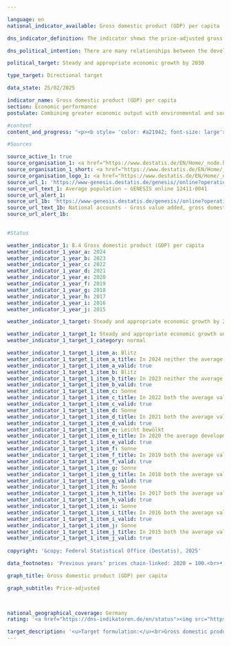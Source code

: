 ```yaml
---

language: en        
national_indicator_available: Gross domestic product (GDP) per capita        

dns_indicator_definition: The indicator shows the price-adjusted gross domestic product (GDP) per inhabitant in Germany on the basis of 2020&nbsp;(in EUR 1,000).        

dns_political_intention: There are many relationships between the development of gross domestic product (GDP) and the other indicators of the sustainability strategy. Social factors such as population structure, labour supply, the education system and social cohesion in society play an important role in the international competitiveness of the economy. GDP is considered an important indicator for the economic cycle and growth of an economy.        

political_target: Steady and appropriate economic growth by 2030        

type_target: Directional target        

data_state: 25/02/2025        

indicator_name: Gross domestic product (GDP) per capita        
section: Economic performance        
postulate: Combining greater economic output with environmental and social responsibility        

#content         
content_and_progress: "<p><b style= 'color: #a21942; font-size: large'>8.4&nbsp;Gross domestic product (GDP) per capita</b><br><br><b>Content and development</b><br><br>The indicator represents the inflation-adjusted Gross Domestic Product (GDP) per capita. In 2024, it amounted to 42,583&nbsp;euros per capita, which was 0.5% below the previous year's value. Between 1991&nbsp;and 2024, the inflation-adjusted GDP per capita increased by a total of 40.0%.<br><br>In 2020, the COVID-19&nbsp;pandemic caused a decline in the inflation-adjusted GDP per capita of 4.2%. An even sharper drop occurred only in 2009, as a result of the global financial and economic crisis, with a decrease of 5.2%. Due to the lack of a uniform definition of adequate and sustained economic growth, only the average annual change over the last five years can be used as a reference. This was 0.3% and thus indicates a long-term negative trend of the indicator.<br><br>At the level of the Länder, the picture in 2024&nbsp;was as follows: Sachsen-Anhalt recorded the lowest real GDP per capita at 28,895&nbsp;euros, while Hamburg recorded the highest at 66,860&nbsp;euros.<br><br><b>Background on the calculation</b><br><br>GDP measures the total economic output produced within a country during a reporting period. It includes both market-traded and government-provided goods and services. Residents are defined as all persons who have their permanent place of residence in Germany.<br><br>The calculation is based on the European System of National and Regional Accounts (ESA), which mandates the concepts and methods of the national accounts (VGR). The national accounts constitute an integrated accounting framework representing economic activity over a specific period. The results are consistently determined within a closed accounting system and presented in tabular form. GDP is the central indicator of the national accounts.<br><br>The population figures used for calculating the indicator are the average population numbers, extrapolated and updated from the 2011&nbsp;census by the Federal Statistical Office.<br><br><b>Limitations of GDP</b><br><br>GDP primarily functions as a production and income indicator. For a comprehensive measure of welfare, supplementary indicators are necessary, such as those from the System of Environmental-Economic Accounting (SEEA), which represent interactions between the economy and the environment.<br><br>As a single figure, GDP naturally does not provide information about the distribution of income and wealth among different population groups. Changes in stock variables&nbsp;–&nbsp;with the exception of the capital stock, which is accounted for through investments and depreciation&nbsp;–&nbsp;are not captured in GDP.<br><br>Key economic variables such as the stocks and quality of human capital (for example education, health), social capital (for example security, integration), and natural capital (for example resources, ecosystems) are also excluded from GDP. Therefore, it is not possible to assess whether GDP growth has contributed to capital maintenance in a comprehensive sense. Accordingly, no direct conclusions about the sustainability of economic growth can be drawn from GDP.</p>"                

#Sources        

source_active_1: true
source_organisation_1: <a href="https://www.destatis.de/EN/Home/_node.html" target="_blank">Federal Statistical Office</a>
source_organisation_1_short: <a href="https://www.destatis.de/EN/Home/_node.html" target="_blank">Federal Statistical Office</a>
source_organisation_logo_1: <a href="https://www.destatis.de/EN/Home/_node.html" target="_blank"><img src="https://dns-indikatoren.de/public/OrgImgEn/destatis.png" alt="Federal Statistical Office" title=" Click here to visit the homepage of the organizationFederal Statistical Office" style="height:60px; width:148px; border:transparent"/></a>
source_url_1: 'https://www-genesis.destatis.de/genesis//online?operation=table&code=12411-0041&bypass=true&levelindex=1&levelid=1660802268437&language=en'
source_url_text_1: Average population – GENESIS online 12411-0041
source_url_alert_1: 
source_url_1b: 'https://www-genesis.destatis.de/genesis//online?operation=table&code=81000-0001&bypass=true&levelindex=1&levelid=1660802268437&language=en'
source_url_text_1b: National accounts - Gross value added, gross domestic product – GENESIS online 81000-0001
source_url_alert_1b: 
        

#Status        

weather_indicator_1: 8.4 Gross domestic product (GDP) per capita
weather_indicator_1_year_a: 2024
weather_indicator_1_year_b: 2023
weather_indicator_1_year_c: 2022
weather_indicator_1_year_d: 2021
weather_indicator_1_year_e: 2020
weather_indicator_1_year_f: 2019
weather_indicator_1_year_g: 2018
weather_indicator_1_year_h: 2017
weather_indicator_1_year_i: 2016
weather_indicator_1_year_j: 2015

weather_indicator_1_target: Steady and appropriate economic growth by 2030

weather_indicator_1_target_1: Steady and appropriate economic growth until 2030
weather_indicator_1_target_1_category: normal

weather_indicator_1_target_1_item_a: Blitz
weather_indicator_1_target_1_item_a_title: In 2024 neither the average value nor the last change pointed in the right direction.
weather_indicator_1_target_1_item_a_valid: true
weather_indicator_1_target_1_item_b: Blitz
weather_indicator_1_target_1_item_b_title: In 2023 neither the average value nor the last change pointed in the right direction.
weather_indicator_1_target_1_item_b_valid: true
weather_indicator_1_target_1_item_c: Sonne
weather_indicator_1_target_1_item_c_title: In 2022 both the average value and the previous annual change pointed in the right direction.
weather_indicator_1_target_1_item_c_valid: true
weather_indicator_1_target_1_item_d: Sonne
weather_indicator_1_target_1_item_d_title: In 2021 both the average value and the previous annual change pointed in the right direction.
weather_indicator_1_target_1_item_d_valid: true
weather_indicator_1_target_1_item_e: Leicht bewölkt
weather_indicator_1_target_1_item_e_title: In 2020 the average development aimed in the right direction, but in the previous year there had been a development in the wrong direction or no change at all.
weather_indicator_1_target_1_item_e_valid: true
weather_indicator_1_target_1_item_f: Sonne
weather_indicator_1_target_1_item_f_title: In 2019 both the average value and the previous annual change pointed in the right direction.
weather_indicator_1_target_1_item_f_valid: true
weather_indicator_1_target_1_item_g: Sonne
weather_indicator_1_target_1_item_g_title: In 2018 both the average value and the previous annual change pointed in the right direction.
weather_indicator_1_target_1_item_g_valid: true
weather_indicator_1_target_1_item_h: Sonne
weather_indicator_1_target_1_item_h_title: In 2017 both the average value and the previous annual change pointed in the right direction.
weather_indicator_1_target_1_item_h_valid: true
weather_indicator_1_target_1_item_i: Sonne
weather_indicator_1_target_1_item_i_title: In 2016 both the average value and the previous annual change pointed in the right direction.
weather_indicator_1_target_1_item_i_valid: true
weather_indicator_1_target_1_item_j: Sonne
weather_indicator_1_target_1_item_j_title: In 2015 both the average value and the previous annual change pointed in the right direction.
weather_indicator_1_target_1_item_j_valid: true        
        
copyright: '&copy; Federal Statistical Office (Destatis), 2025'        

data_footnotes: 'Previous years’ prices chain-linked: 2020 = 100.<br>• 2021 to 2024 provisional data.'        

graph_title: Gross domestic product (GDP) per capita        

graph_subtitle: Price-adjusted        

                

national_geographical_coverage: Germany        
rating: '<a href="https://dns-indikatoren.de/en/status"><img src="https://sdg-indikatoren.de/public/Wettersymbole/Blitz.png" title="In 2024 neither the average value nor the last change pointed in the right direction." alt="Weathersymbol: Thuder strom"/></a>'        

target_description: '<u>Target formulation:</u><br>Gross domestic product per capita should be increased.<br><br><u>Assessment:</u><br>According to the target formulation, indicator 8.4 is assessed as <b>thunderstorm</b> for 2024, as the indicator value declined both between 2023 and 2024 and on average over the period 2019 to 2024.<br><br><u>Data status at time of assessment:</u><br>25/02/2025'        
---
```


